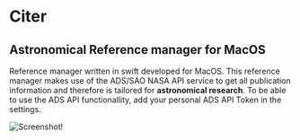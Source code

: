# Citer 
## Astronomical Reference manager for MacOS

Reference manager written in swift developed for MacOS.
This reference manager makes use of the ADS/SAO NASA API service to get all publication information and therefore is tailored for **astronomical research**. To be able to use the ADS API functionallity, add your personal ADS API Token in the settings.

![Screenshot!](Screenshot.png "Screenshot")

